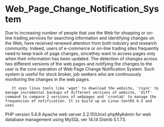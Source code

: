 
# Web_Page_Change_Notification_System
Due to increasing number of people that use the Web for shopping or on-line trading,services for searching information and identifying changes on the Web, have received renewed attention from both industry and research community. Indeed, users of e-commerce or on-line trading sites frequently need to keep track of page changes, sincethey want to access pages only when their information has been updated. The detection of changes across two different versions of the web pages and notifying the changes to the user is the core operation of Web Page Change Notification System. Such system is useful for stock broker, job seekers who are continuously monitoring the changes in the web pages.
       
       It uses linux tools like 'wget' to download the website, 'rsync' to manage incremental backups of different versions of website, 'diff' command to compare 2 versions of webpages and 'crontab' to manage the frequencies of notification. It is build up on Linux CentOS 6.5 and uses 
PHP version 5.6.8
Apache web server 2.2.15(Unix) 
phpMyAdmin for web database management using MySQL ver 14.14 Distrib 5.1.73.
